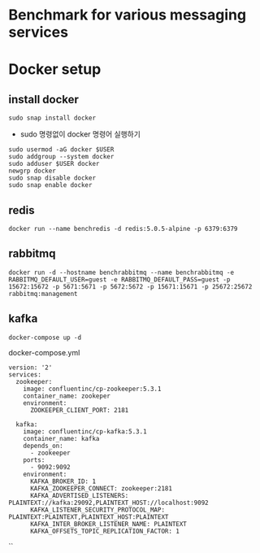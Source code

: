 # Benchmark for various messaging services

# Docker setup

## install docker
```
sudo snap install docker
```
 - sudo 명령없이 docker 명령어 실행하기 
 ```
 sudo usermod -aG docker $USER
 sudo addgroup --system docker
 sudo adduser $USER docker
 newgrp docker
 sudo snap disable docker
 sudo snap enable docker
 ```

## redis
```
docker run --name benchredis -d redis:5.0.5-alpine -p 6379:6379
```

## rabbitmq
```
docker run -d --hostname benchrabbitmq --name benchrabbitmq -e RABBITMQ_DEFAULT_USER=guest -e RABBITMQ_DEFAULT_PASS=guest -p 15672:15672 -p 5671:5671 -p 5672:5672 -p 15671:15671 -p 25672:25672 rabbitmq:management
```

## kafka
```
docker-compose up -d
```
docker-compose.yml
```
version: '2'
services:
  zookeeper:
    image: confluentinc/cp-zookeeper:5.3.1
    container_name: zookeper
    environment:
      ZOOKEEPER_CLIENT_PORT: 2181

  kafka:
    image: confluentinc/cp-kafka:5.3.1
    container_name: kafka
    depends_on:
      - zookeeper
    ports:
      - 9092:9092
    environment:
      KAFKA_BROKER_ID: 1
      KAFKA_ZOOKEEPER_CONNECT: zookeeper:2181
      KAFKA_ADVERTISED_LISTENERS: PLAINTEXT://kafka:29092,PLAINTEXT_HOST://localhost:9092
      KAFKA_LISTENER_SECURITY_PROTOCOL_MAP: PLAINTEXT:PLAINTEXT,PLAINTEXT_HOST:PLAINTEXT
      KAFKA_INTER_BROKER_LISTENER_NAME: PLAINTEXT
      KAFKA_OFFSETS_TOPIC_REPLICATION_FACTOR: 1
```

``
